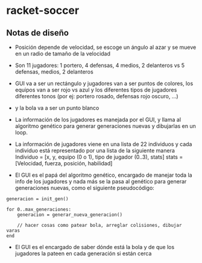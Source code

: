 # racket-soccer


## Notas de diseño

- Posición depende de velocidad, se escoge un ángulo al azar y se mueve en un radio de tamaño de la velocidad

- Son 11 jugadores: 1 portero, 4 defensas, 4 medios, 2 delanteros vs 5 defensas, medios, 2 delanteros

- GUI va a ser un rectángulo y jugadores van a ser puntos de colores, los equipos van a ser rojo vs azul y los diferentes tipos de jugadores diferentes tonos
(por ej: portero rosado, defensas rojo oscuro, ...)
- y la bola va a ser un punto blanco

- La información de los jugadores es manejada por el GUI, y llama al algoritmo genético para generar generaciones nuevas y dibujarlas en un loop.

- La información de jugadores viene en una lista de 22 individuos y cada individuo está representado por una lista de la siguiente manera
Individuo = [x, y, equipo (0 o 1), tipo de jugador (0..3),  stats]
stats = [Velocidad, fuerza, posición,  habilidad]
- El GUI es el papá del algoritmo genético, encargado de manejar toda la info de los jugadores y nada más se la pasa al genético para generar generaciones nuevas, como el siguiente pseudocódigo:
```
generacion = init_gen()

for 0..max_generaciones:
	generacion = generar_nueva_generacion()

	// hacer cosas como patear bola, arreglar colisiones, dibujar varas
end
```
	

- El GUI es el encargado de saber dónde está la bola y de que los jugadores la pateen en cada generación si están cerca

